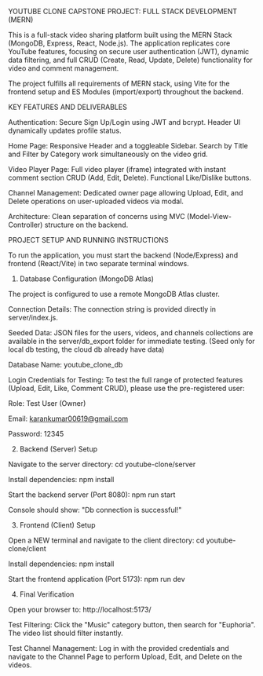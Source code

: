 YOUTUBE CLONE CAPSTONE PROJECT: FULL STACK DEVELOPMENT (MERN)

This is a full-stack video sharing platform built using the MERN Stack (MongoDB, Express, React, Node.js). The application replicates core YouTube features, focusing on secure user authentication (JWT), dynamic data filtering, and full CRUD (Create, Read, Update, Delete) functionality for video and comment management.

The project fulfills all requirements of MERN stack, using Vite for the frontend setup and ES Modules (import/export) throughout the backend.

KEY FEATURES AND DELIVERABLES

Authentication: Secure Sign Up/Login using JWT and bcrypt. Header UI dynamically updates profile status.

Home Page: Responsive Header and a toggleable Sidebar. Search by Title and Filter by Category work simultaneously on the video grid.

Video Player Page: Full video player (iframe) integrated with instant comment section CRUD (Add, Edit, Delete). Functional Like/Dislike buttons.

Channel Management: Dedicated owner page allowing Upload, Edit, and Delete operations on user-uploaded videos via modal.

Architecture: Clean separation of concerns using MVC (Model-View-Controller) structure on the backend.

PROJECT SETUP AND RUNNING INSTRUCTIONS

To run the application, you must start the backend (Node/Express) and frontend (React/Vite) in two separate terminal windows.

1. Database Configuration (MongoDB Atlas)

The project is configured to use a remote MongoDB Atlas cluster.

Connection Details: The connection string is provided directly in server/index.js.

Seeded Data: JSON files for the users, videos, and channels collections are available in the server/db_export folder for immediate testing. (Seed only for local db testing, the cloud db already have data)

Database Name: youtube_clone_db

Login Credentials for Testing: To test the full range of protected features (Upload, Edit, Like, Comment CRUD), please use the pre-registered user:

Role: Test User (Owner)

Email: karankumar00619@gmail.com

Password: 12345

2. Backend (Server) Setup

Navigate to the server directory: cd youtube-clone/server

Install dependencies: npm install

Start the backend server (Port 8080): npm run start

Console should show: "Db connection is successful!"

3. Frontend (Client) Setup

Open a NEW terminal and navigate to the client directory: cd youtube-clone/client

Install dependencies: npm install

Start the frontend application (Port 5173): npm run dev

4. Final Verification

Open your browser to: http://localhost:5173/

Test Filtering: Click the "Music" category button, then search for "Euphoria". The video list should filter instantly.

Test Channel Management: Log in with the provided credentials and navigate to the Channel Page to perform Upload, Edit, and Delete on the videos.